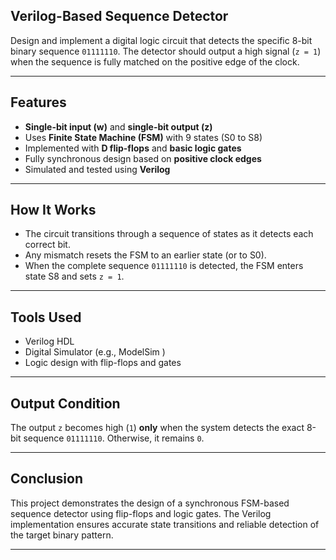 
##  Verilog-Based Sequence Detector

Design and implement a digital logic circuit that detects the specific 8-bit binary sequence `01111110`. The detector should output a high signal (`z = 1`) when the sequence is fully matched on the positive edge of the clock.

---

##  Features

- **Single-bit input (w)** and **single-bit output (z)**
- Uses **Finite State Machine (FSM)** with 9 states (S0 to S8)
- Implemented with **D flip-flops** and **basic logic gates**
- Fully synchronous design based on **positive clock edges**
- Simulated and tested using **Verilog**

---

##  How It Works

- The circuit transitions through a sequence of states as it detects each correct bit.
- Any mismatch resets the FSM to an earlier state (or to S0).
- When the complete sequence `01111110` is detected, the FSM enters state S8 and sets `z = 1`.

---

##  Tools Used

- Verilog HDL
- Digital Simulator (e.g., ModelSim )
- Logic design with flip-flops and gates

---

##  Output Condition

The output `z` becomes high (`1`) **only** when the system detects the exact 8-bit sequence `01111110`. Otherwise, it remains `0`.

---

##  Conclusion

This project demonstrates the design of a synchronous FSM-based sequence detector using flip-flops and logic gates. The Verilog implementation ensures accurate state transitions and reliable detection of the target binary pattern.

---

